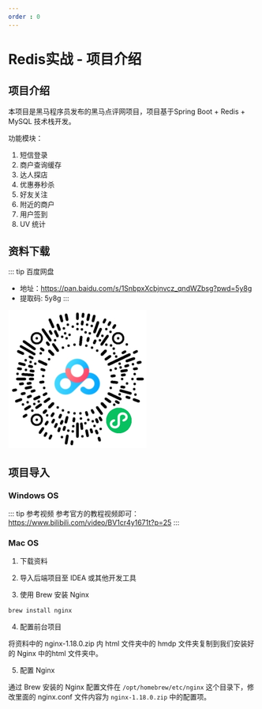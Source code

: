 ```yaml
---
order : 0
---
```

# Redis实战 - 项目介绍

## 项目介绍

本项目是黑马程序员发布的黑马点评网项目，项目基于Spring Boot + Redis + MySQL 技术栈开发。

功能模块：
1. 短信登录
2. 商户查询缓存
3. 达人探店
4. 优惠券秒杀
5. 好友关注
6. 附近的商户
7. 用户签到
8. UV 统计 

## 资料下载

::: tip 百度网盘
- 地址：https://pan.baidu.com/s/1SnbpxXcbjnvcz_qndWZbsg?pwd=5y8g
- 提取码: 5y8g 
:::

![百度网盘](../../../../assets/project-introduce/2023-05-20-00-23-04.png)

## 项目导入

### Windows OS
::: tip 参考视频
参考官方的教程视频即可：
https://www.bilibili.com/video/BV1cr4y1671t?p=25
:::

### Mac OS

1. 下载资料

2. 导入后端项目至 IDEA 或其他开发工具

3. 使用 Brew 安装 Nginx

```sh
brew install nginx
```
4. 配置前台项目

将资料中的 nginx-1.18.0.zip 内 html 文件夹中的 hmdp 文件夹复制到我们安装好的 Nginx 中的html 文件夹中。

5. 配置 Nginx

通过 Brew 安装的 Nginx 配置文件在 `/opt/homebrew/etc/nginx` 这个目录下，修改里面的 nginx.conf 文件内容为 `nginx-1.18.0.zip` 中的配置项。